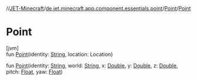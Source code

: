 //[JET-Minecraft](../../../index.md)/[de.jet.minecraft.app.component.essentials.point](../index.md)/[Point](index.md)/[Point](-point.md)

# Point

[jvm]\
fun [Point](-point.md)(identity: [String](https://kotlinlang.org/api/latest/jvm/stdlib/kotlin/-string/index.html), location: Location)

fun [Point](-point.md)(identity: [String](https://kotlinlang.org/api/latest/jvm/stdlib/kotlin/-string/index.html), world: [String](https://kotlinlang.org/api/latest/jvm/stdlib/kotlin/-string/index.html), x: [Double](https://kotlinlang.org/api/latest/jvm/stdlib/kotlin/-double/index.html), y: [Double](https://kotlinlang.org/api/latest/jvm/stdlib/kotlin/-double/index.html), z: [Double](https://kotlinlang.org/api/latest/jvm/stdlib/kotlin/-double/index.html), pitch: [Float](https://kotlinlang.org/api/latest/jvm/stdlib/kotlin/-float/index.html), yaw: [Float](https://kotlinlang.org/api/latest/jvm/stdlib/kotlin/-float/index.html))
